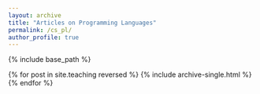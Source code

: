 ```yaml
---
layout: archive
title: "Articles on Programming Languages"
permalink: /cs_pl/
author_profile: true
---
```



{% include base_path %}

{% for post in site.teaching reversed %}
  {% include archive-single.html %}
{% endfor %}